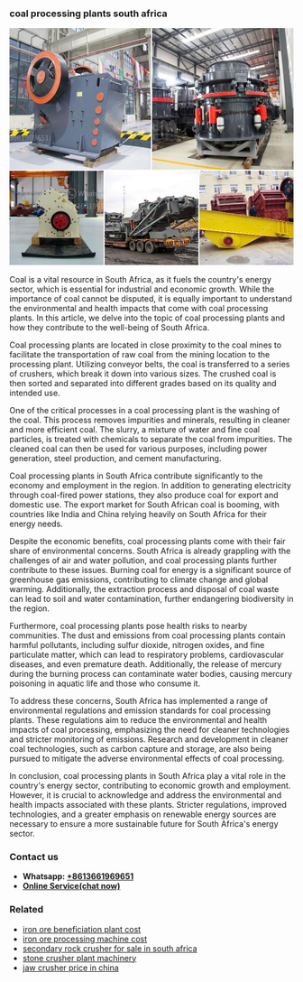 <h3>coal processing plants south africa</h3><img src='1708309306.jpg' alt=''><p>Coal is a vital resource in South Africa, as it fuels the country's energy sector, which is essential for industrial and economic growth. While the importance of coal cannot be disputed, it is equally important to understand the environmental and health impacts that come with coal processing plants. In this article, we delve into the topic of coal processing plants and how they contribute to the well-being of South Africa.</p><p>Coal processing plants are located in close proximity to the coal mines to facilitate the transportation of raw coal from the mining location to the processing plant. Utilizing conveyor belts, the coal is transferred to a series of crushers, which break it down into various sizes. The crushed coal is then sorted and separated into different grades based on its quality and intended use.</p><p>One of the critical processes in a coal processing plant is the washing of the coal. This process removes impurities and minerals, resulting in cleaner and more efficient coal. The slurry, a mixture of water and fine coal particles, is treated with chemicals to separate the coal from impurities. The cleaned coal can then be used for various purposes, including power generation, steel production, and cement manufacturing.</p><p>Coal processing plants in South Africa contribute significantly to the economy and employment in the region. In addition to generating electricity through coal-fired power stations, they also produce coal for export and domestic use. The export market for South African coal is booming, with countries like India and China relying heavily on South Africa for their energy needs.</p><p>Despite the economic benefits, coal processing plants come with their fair share of environmental concerns. South Africa is already grappling with the challenges of air and water pollution, and coal processing plants further contribute to these issues. Burning coal for energy is a significant source of greenhouse gas emissions, contributing to climate change and global warming. Additionally, the extraction process and disposal of coal waste can lead to soil and water contamination, further endangering biodiversity in the region.</p><p>Furthermore, coal processing plants pose health risks to nearby communities. The dust and emissions from coal processing plants contain harmful pollutants, including sulfur dioxide, nitrogen oxides, and fine particulate matter, which can lead to respiratory problems, cardiovascular diseases, and even premature death. Additionally, the release of mercury during the burning process can contaminate water bodies, causing mercury poisoning in aquatic life and those who consume it.</p><p>To address these concerns, South Africa has implemented a range of environmental regulations and emission standards for coal processing plants. These regulations aim to reduce the environmental and health impacts of coal processing, emphasizing the need for cleaner technologies and stricter monitoring of emissions. Research and development in cleaner coal technologies, such as carbon capture and storage, are also being pursued to mitigate the adverse environmental effects of coal processing.</p><p>In conclusion, coal processing plants in South Africa play a vital role in the country's energy sector, contributing to economic growth and employment. However, it is crucial to acknowledge and address the environmental and health impacts associated with these plants. Stricter regulations, improved technologies, and a greater emphasis on renewable energy sources are necessary to ensure a more sustainable future for South Africa's energy sector.</p><h3>Contact us</h3><ul><li><strong>Whatsapp:&nbsp;<a href="https://wa.me/8613661969651">+8613661969651</a></strong></li><li><a href="https://swt.shibang-china.com/?git&amp;zhl&amp;coal processing plants south africa"><strong>Online Service(chat now)</strong></a></li></ul><h3>Related</h3><ul><li><a href='iron ore beneficiation plant cost.md'>iron ore beneficiation plant cost</a></li><li><a href='iron ore processing machine cost.md'>iron ore processing machine cost</a></li><li><a href='secondary rock crusher for sale in south africa.md'>secondary rock crusher for sale in south africa</a></li><li><a href='stone crusher plant machinery.md'>stone crusher plant machinery</a></li><li><a href='jaw crusher price in china.md'>jaw crusher price in china</a></li></ul>